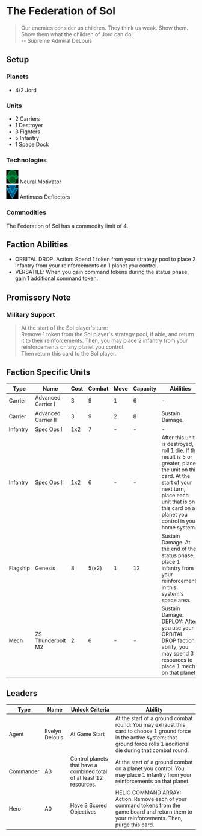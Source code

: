 # The Federation of Sol
> Our enemies consider us children. They think us weak. Show them. Show them what the children of Jord can do!  
-- Supreme Admiral DeLouis

## Setup
### Planets
* 4/2 Jord

### Units
* 2 Carriers
* 1 Destroyer
* 3 Fighters
* 5 Infantry
* 1 Space Dock

### Technologies
![Green Tech](../images/tech_green_small.bmp) Neural Motivator  
![Blue Tech](../images/tech_blue_small.bmp) Antimass Deflectors 

### Commodities
The Federation of Sol has a commodity limit of 4.

## Faction Abilities
* ORBITAL DROP: Action: Spend 1 token from your strategy pool to place 2 infantry from your reinforcements on 1 planet you control.  
* VERSATILE: When you gain command tokens during the status phase, gain 1 additional command token.

## Promissory Note
### Military Support  
>At the start of the Sol player's turn:  
>Remove 1 token from the Sol player's strategy pool, if able, and return it to their reinforcements.  Then, you may place 2 infantry from your reinforcements on any planet you control.  
>Then return this card to the Sol player.  

## Faction Specific Units
|Type|Name|Cost|Combat|Move|Capacity|Abilities|Prerequisites|
|-|-|-|-|-|-|-|-|
|Carrier|Advanced Carrier I |3|9|1|6|-|None|
|Carrier|Advanced Carrier II|3|9|2|8|Sustain Damage.|![Blue Tech](../images/tech_blue_small.bmp)![Blue Tech](../images/tech_blue_small.bmp)|
|Infantry|Spec Ops I |1x2|7|-|-|-|None|
|Infantry|Spec Ops II|1x2|6|-|-|After this unit is destroyed, roll 1 die. If the result is 5 or greater, place the unit on this card. At the start of your next turn, place each unit that is on this card on a planet you control in your home system.|![Green Tech](../images/tech_green_small.bmp)![Green Tech](../images/tech_green_small.bmp)|
|Flagship|Genesis|8|5(x2)|1|12|Sustain Damage. At the end of the status phase, place 1 infantry from your reinforcements in this system's space area.|None|
|Mech|ZS Thunderbolt M2 |2|6|-|-|Sustain Damage. DEPLOY: After you use your ORBITAL DROP faction ability, you may spend 3 resources to place 1 mech on that planet.|None|

## Leaders

|Type|Name|Unlock Criteria|Ability|
|-|-|-|-|
|Agent|Evelyn Delouis|At Game Start|At the start of a ground combat round: You may exhaust this card to choose 1 ground force in the active system; that ground force rolls 1 additional die during that combat round.|
|Commander|A3|Control planets that have a combined total of at least 12 resources.|At the start of a ground combat on a planet you control: You may place 1 infantry from your reinforcements on that planet.|
|Hero|A0|Have 3 Scored Objectives|HELIO COMMAND ARRAY: Action: Remove each of your command tokens from the game board and return them to your reinforcements. Then, purge this card.|

